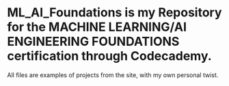 # ML_AI_Foundations is my Repository for the MACHINE LEARNING/AI ENGINEERING FOUNDATIONS certification through Codecademy. 
All files are examples of projects from the site, with my own personal twist.
